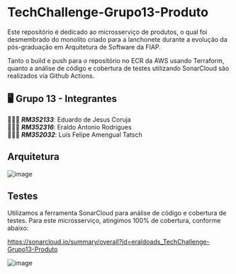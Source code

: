 # TechChallenge-Grupo13-Produto
Este repositório é dedicado ao microsserviço de produtos, o qual foi desmembrado do monolito criado para a lanchonete durante a evolução da pós-graduação em Arquitetura de Software da FIAP.

Tanto o build e push para o repositório no ECR da AWS usando Terraform, quanto a análise de código e cobertura de testes utilizando SonarCloud são realizados via Github Actions.

## 🖥️ Grupo 13 - Integrantes
🧑🏻‍💻 *<b>RM352133</b>*: Eduardo de Jesus Coruja </br>
🧑🏻‍💻 *<b>RM352316</b>*: Eraldo Antonio Rodrigues </br>
🧑🏻‍💻 *<b>RM352032</b>*: Luís Felipe Amengual Tatsch </br>

## Arquitetura

![image](https://github.com/eraldoads/TechChallenge-Grupo13-Produto/assets/47857203/e5c163d0-8d81-4f8d-8f6f-3d039cbe917b)

## Testes

Utilizamos a ferramenta SonarCloud para análise de código e cobertura de testes. Para este microsserviço, atingimos 100% de cobertura, conforme abaixo:

https://sonarcloud.io/summary/overall?id=eraldoads_TechChallenge-Grupo13-Produto

![image](https://github.com/eraldoads/TechChallenge-Grupo13-Produto/assets/47857203/7260d1c5-a352-4866-bd3e-6b576f4fe3a4)



